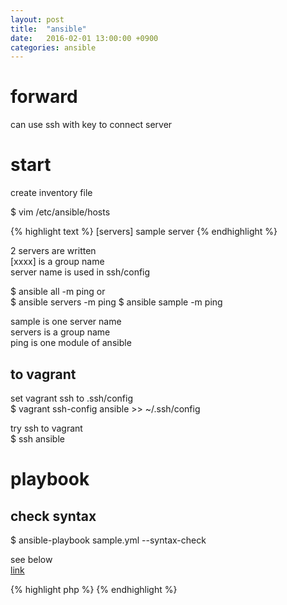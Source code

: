 ```yaml
---
layout: post
title:  "ansible"
date:   2016-02-01 13:00:00 +0900
categories: ansible
---
```


# forward
can use ssh with key to connect server  

# start

create inventory file  

$ vim /etc/ansible/hosts

{% highlight text %}
[servers]
sample
server
{% endhighlight %}

2 servers are  written  
[xxxx] is a group name  
server name is used in ssh/config  

$ ansible all -m ping
or  
$ ansible servers -m ping
$ ansible sample -m ping

sample is one server name  
servers is a group name  
ping is one module of ansible  

## to vagrant

set vagrant ssh to .ssh/config  
$ vagrant ssh-config ansible >> ~/.ssh/config  

try ssh to vagrant  
$ ssh ansible  

# playbook

## check syntax
$ ansible-playbook sample.yml --syntax-check  


see below  
[link](http://google.co.jp)  

{% highlight php %}
{% endhighlight %}
